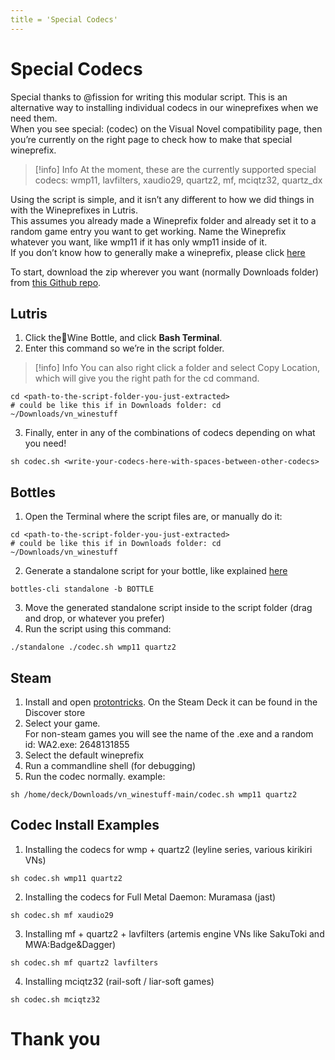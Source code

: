 ```yaml
---
title = 'Special Codecs'
---
```


# Special Codecs

Special thanks to @fission for writing this modular script. This is an alternative way to installing individual codecs in our wineprefixes when we need them.\
When you see special: (codec) on the Visual Novel compatibility page, then you’re currently on the right page to check how to make that special wineprefix.

> [!info] Info
> At the moment, these are the currently supported special codecs:
> wmp11, lavfilters, xaudio29, quartz2, mf, mciqtz32, quartz_dx

Using the script is simple, and it isn’t any different to how we did things in with the Wineprefixes in Lutris.\
This assumes you already made a Wineprefix folder and already set it to a random game entry you want to get working. Name the Wineprefix whatever you want, like wmp11 if it has only wmp11 inside of it.\
If you don’t know how to generally make a wineprefix, please click [here](/linux/wineprefixes)

To start, download the zip wherever you want (normally Downloads folder) from [this Github repo](https://github.com/b-fission/vn_winestuff/).

## Lutris

1. Click the🍷Wine Bottle, and click **Bash Terminal**.
2. Enter this command so we’re in the script folder.

> [!info] Info
> You can also right click a folder and select Copy Location, which will give you the right path for the cd command.

```
cd <path-to-the-script-folder-you-just-extracted>
# could be like this if in Downloads folder: cd ~/Downloads/vn_winestuff
```

3. Finally, enter in any of the combinations of codecs depending on what you need!

```
sh codec.sh <write-your-codecs-here-with-spaces-between-other-codecs>
```

## Bottles

1. Open the Terminal where the script files are, or manually do it:

```
cd <path-to-the-script-folder-you-just-extracted>
# could be like this if in Downloads folder: cd ~/Downloads/vn_winestuff
```

2. Generate a standalone script for your bottle, like explained [here](https://docs.usebottles.com/advanced/cli)

```
bottles-cli standalone -b BOTTLE
```

3. Move the generated standalone script inside to the script folder (drag and drop, or whatever you prefer)
4. Run the script using this command:

```
./standalone ./codec.sh wmp11 quartz2
```

## Steam

1. Install and open [protontricks](https://github.com/Matoking/protontricks). On the Steam Deck it can be found in the Discover store
2. Select your game. \
    For non-steam games you will see the name of the .exe and a random id: WA2.exe: 2648131855
3. Select the default wineprefix
4. Run a commandline shell (for debugging)
5. Run the codec normally. example: 

```
sh /home/deck/Downloads/vn_winestuff-main/codec.sh wmp11 quartz2
```

## Codec Install Examples

1. Installing the codecs for wmp + quartz2 (leyline series, various kirikiri VNs)

```
sh codec.sh wmp11 quartz2
```

2. Installing the codecs for Full Metal Daemon: Muramasa (jast)

```
sh codec.sh mf xaudio29
```

3. Installing mf + quartz2 + lavfilters (artemis engine VNs like SakuToki and MWA:Badge&Dagger)

```
sh codec.sh mf quartz2 lavfilters
```

4. Installing mciqtz32 (rail-soft / liar-soft games)

```
sh codec.sh mciqtz32
```


# Thank you

<script setup> 
import { VPTeamMembers } from 'vitepress/theme'

const developers = [{
  avatar: "https://avatars.githubusercontent.com/u/131207849?v=4",
  name: "b-fission",
  title: "Developer",
  links: [
    { icon: "github", link: "https://github.com/b-fission" }
  ]
},]

</script>

<VPTeamMembers size="small" :members="developers" />